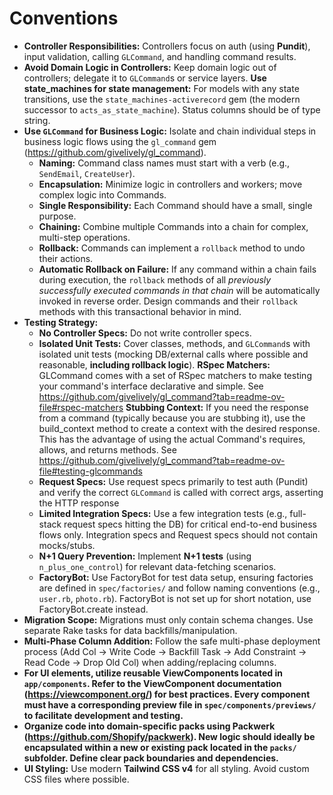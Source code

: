 # Conventions
*   **Controller Responsibilities:** Controllers focus on auth (using **Pundit**), input validation, calling `GLCommand`, and handling command results.
*   **Avoid Domain Logic in Controllers:** Keep domain logic out of controllers; delegate it to `GLCommand`s or service layers.
    **Use state_machines for state management:** For models with any state transitions, use the `state_machines-activerecord` gem (the modern successor to `acts_as_state_machine`). Status columns should be of type string.
*   **Use `GLCommand` for Business Logic:** Isolate and chain individual steps in business logic flows using the `gl_command` gem (https://github.com/givelively/gl_command).
    *   **Naming:** Command class names must start with a verb (e.g., `SendEmail`, `CreateUser`).
    *   **Encapsulation:** Minimize logic in controllers and workers; move complex logic into Commands.
    *   **Single Responsibility:** Each Command should have a small, single purpose.
    *   **Chaining:** Combine multiple Commands into a chain for complex, multi-step operations.
    *   **Rollback:** Commands can implement a `rollback` method to undo their actions.
    *   **Automatic Rollback on Failure:** If any command within a chain fails during execution, the `rollback` methods of all *previously successfully executed commands in that chain* will be automatically invoked in reverse order. Design commands and their `rollback` methods with this transactional behavior in mind.
*   **Testing Strategy:**
    *   **No Controller Specs:** Do not write controller specs.
    *   **Isolated Unit Tests:** Cover classes, methods, and `GLCommand`s with isolated unit tests (mocking DB/external calls where possible and reasonable, **including rollback logic**).
        **RSpec Matchers:** GLCommand comes with a set of RSpec matchers to make testing your command's interface declarative and simple. See https://github.com/givelively/gl_command?tab=readme-ov-file#rspec-matchers
        **Stubbing Context:** If you need the response from a command (typically because you are stubbing it), use the build_context method to create a context with the desired response. This has the advantage of using the actual Command's requires, allows, and returns methods. See https://github.com/givelively/gl_command?tab=readme-ov-file#testing-glcommands
    *   **Request Specs:** Use request specs primarily to test auth (Pundit) and verify the correct `GLCommand` is called with correct args, asserting the HTTP response
    *   **Limited Integration Specs:** Use a few integration tests (e.g., full-stack request specs hitting the DB) for critical end-to-end business flows only. Integration specs and Request specs should not contain mocks/stubs.
    *   **N+1 Query Prevention:** Implement **N+1 tests** (using `n_plus_one_control`) for relevant data-fetching scenarios.
    *   **FactoryBot:** Use FactoryBot for test data setup, ensuring factories are defined in `spec/factories/` and follow naming conventions (e.g., `user.rb`, `photo.rb`). FactoryBot is not set up for short notation, use FactoryBot.create instead.
*   **Migration Scope:** Migrations must only contain schema changes. Use separate Rake tasks for data backfills/manipulation.
*   **Multi-Phase Column Addition:** Follow the safe multi-phase deployment process (Add Col -> Write Code -> Backfill Task -> Add Constraint -> Read Code -> Drop Old Col) when adding/replacing columns.
*   **For UI elements, utilize reusable ViewComponents located in `app/components`. Refer to the ViewComponent documentation (https://viewcomponent.org/) for best practices. Every component must have a corresponding preview file in `spec/components/previews/` to facilitate development and testing.**
*   **Organize code into domain-specific packs using Packwerk (https://github.com/Shopify/packwerk). New logic should ideally be encapsulated within a new or existing pack located in the `packs/` subfolder. Define clear pack boundaries and dependencies.**
*   **UI Styling:** Use modern **Tailwind CSS v4** for all styling. Avoid custom CSS files where possible.
